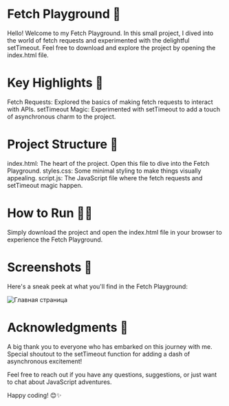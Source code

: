 # Fetch Playground 🚀

Hello! Welcome to my Fetch Playground. In this small project, I dived into the world of fetch requests and experimented with the delightful setTimeout. Feel free to download and explore the project by opening the index.html file.

# Key Highlights 🌟

Fetch Requests: Explored the basics of making fetch requests to interact with APIs.
setTimeout Magic: Experimented with setTimeout to add a touch of asynchronous charm to the project.

# Project Structure 📁

index.html: The heart of the project. Open this file to dive into the Fetch Playground.
styles.css: Some minimal styling to make things visually appealing.
script.js: The JavaScript file where the fetch requests and setTimeout magic happen.

# How to Run 🏃‍♂️
Simply download the project and open the index.html file in your browser to experience the Fetch Playground.

# Screenshots 📸
Here's a sneak peek at what you'll find in the Fetch Playground:

![Главная страница](https://sun9-47.userapi.com/impg/lcp6cnn5yoa0-fBNZ4ovcUb9F4CsVaJLTiXhVQ/cby6GXju1fQ.jpg?size=1350x384&quality=96&sign=5a2626ea3e5d249bf969be8e5de8aad7&type=album)

# Acknowledgments 🙌
A big thank you to everyone who has embarked on this journey with me. Special shoutout to the setTimeout function for adding a dash of asynchronous excitement!

Feel free to reach out if you have any questions, suggestions, or just want to chat about JavaScript adventures.

Happy coding! 😊✨
